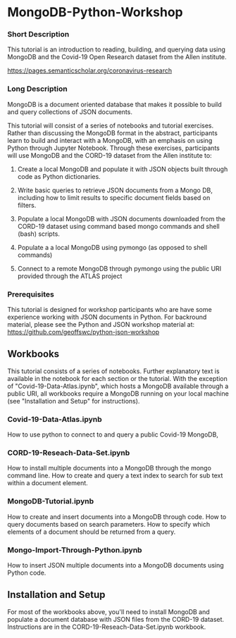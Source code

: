 # MongoDB-Python-Workshop

### Short Description

This tutorial is an introduction to reading, building, and querying data using MongoDB and the Covid-19 Open Research dataset from the Allen institute. 

https://pages.semanticscholar.org/coronavirus-research

### Long Description

MongoDB is a document oriented database that makes it possible to build and query collections of JSON documents.

This tutorial will consist of a series of notebooks and tutorial exercises. Rather than discussing the MongoDB format in the abstract, participants learn to build and interact with a MongoDB, with an emphasis on using Python through Jupyter Notebook. Through these exercises, participants will use MongoDB and the CORD-19 dataset from the Allen institute to:

1. Create a local MongoDB and populate it with JSON objects built through code as Python dictionaries.

2. Write basic queries to retrieve JSON documents from a Mongo DB, including how to limit results to specific document fields based on filters. 

2. Populate a local MongoDB with JSON documents downloaded from the CORD-19 dataset using command based mongo commands and shell (bash) scripts. 

3. Populate a a local MongoDB using pymongo (as opposed to shell commands)

4. Connect to a remote MongoDB through pymongo using the public URI provided through the ATLAS project

### Prerequisites

This tutorial is designed for workshop participants who are have some experience working with JSON documents in Python. For backround material, please see the Python and JSON workshop material at: https://github.com/geoffswc/python-json-workshop 

## Workbooks

This tutorial consists of a series of notebooks. Further explanatory text is available in the notebook for each section or the tutorial. With the exception of "Covid-19-Data-Atlas.ipynb", which hosts a MongoDB available through a public URI, all workbooks require a MongoDB running on your local machine (see "Installation and Setup" for instructions). 

### Covid-19-Data-Atlas.ipynb

How to use python to connect to and query a public Covid-19 MongoDB,

### CORD-19-Reseach-Data-Set.ipynb

How to install multiple documents into a MongoDB through the mongo command line. How to create and query a text index to search for sub text within a document element. 

### MongoDB-Tutorial.ipynb

How to create and insert documents into a MongoDB through code. How to query documents based on search parameters. How to specify which elements of a document should be returned from a query. 

### Mongo-Import-Through-Python.ipynb

How to insert JSON multiple documents into a MongoDB documents using Python code. 

## Installation and Setup

For most of the workbooks above, you'll need to install MongoDB and populate a document database with JSON files from the CORD-19 dataset. Instructions are in the CORD-19-Reseach-Data-Set.ipynb workbook.





